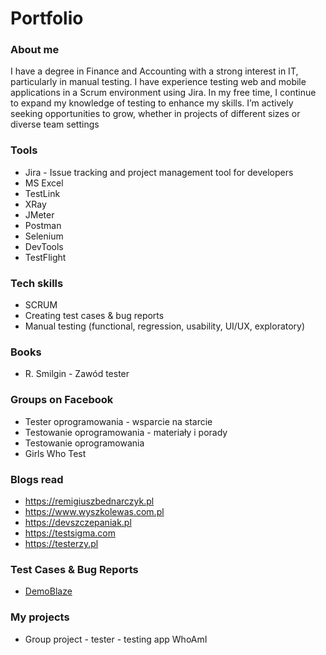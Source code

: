 # Portfolio

### About me

I have a degree in Finance and Accounting with a strong interest in IT, particularly in manual testing. I have experience testing web and mobile applications in a Scrum environment using Jira. In my free time, I continue to expand my knowledge of testing to enhance my skills. I’m actively seeking opportunities to grow, whether in projects of different sizes or diverse team settings

### Tools

- Jira - Issue tracking and project management tool for developers
- MS Excel
- TestLink
- XRay
- JMeter
- Postman
- Selenium
- DevTools
- TestFlight

### Tech skills

- SCRUM
- Creating test cases & bug reports
- Manual testing (functional, regression, usability, UI/UX, exploratory)

### Books

- R. Smilgin - Zawód tester

### Groups on Facebook

- Tester oprogramowania - wsparcie na starcie
- Testowanie oprogramowania - materiały i porady
- Testowanie oprogramowania
- Girls Who Test
  
### Blogs read

- https://remigiuszbednarczyk.pl
- https://www.wyszkolewas.com.pl
- https://devszczepaniak.pl
- https://testsigma.com
- https://testerzy.pl

### Test Cases & Bug Reports

- [DemoBlaze](https://github.com/kazmierskan/kazmierskan/tree/main/DemoBlaze)

### My projects

- Group project - tester - testing app WhoAmI

